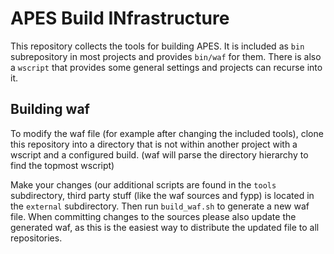 APES Build INfrastructure
=========================

This repository collects the tools for building APES.
It is included as `bin` subrepository in most projects
and provides `bin/waf` for them.
There is also a `wscript` that provides some general
settings and projects can recurse into it.

Building waf
------------

To modify the waf file (for example after changing the
included tools), clone this repository into a directory
that is not within another project with a wscript and
a configured build. (waf will parse the directory
hierarchy to find the topmost wscript)

Make your changes (our additional scripts are found
in the `tools` subdirectory, third party stuff (like the
waf sources and fypp) is located in the `external`
subdirectory.
Then run `build_waf.sh` to generate a new waf file.
When committing changes to the sources please also update
the generated waf, as this is the easiest way to distribute
the updated file to all repositories.
